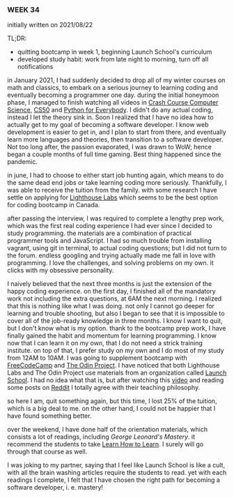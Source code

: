 ### WEEK 34

initially written on 2021/08/22

TL;DR:

- quitting bootcamp in week 1, beginning Launch School's curriculum
- developed study habit: work from late night to morning, turn off all notifications

in January 2021, I had suddenly decided to drop all of my winter courses on math and classics, to embark on a serious journey to learning coding and eventually becoming a programmer one day. during the initial honeymoon phase, I managed to finish watching all videos in [Crash Course Computer Science](https://www.youtube.com/watch?v=tpIctyqH29Q&list=PL8dPuuaLjXtNlUrzyH5r6jN9ulIgZBpdo), [CS50](https://www.youtube.com/playlist?list=PLhQjrBD2T382_R182iC2gNZI9HzWFMC_8) and [Python for Everybody](https://www.youtube.com/watch?v=8DvywoWv6fI). I didn't do any actual coding, instead I let the theory sink in. Soon I realized that I have no idea how to actually get to my goal of becoming a software developer. I know web development is easier to get in, and I plan to start from there, and eventually learn more languages and theories, then transition to a software developer. Not too long after, the passion evaporated, I was drawn to WoW; hence began a couple months of full time gaming. Best thing happened since the pandemic.

in june, I had to choose to either start job hunting again, which means to do the same dead end jobs or take learning coding more seriously. Thankfully, I was able to receive the tuition from the family. with some research I have settle on applying for [Lighthouse Labs](https://www.lighthouselabs.ca/) which seems to be the best option for coding bootcamp in Canada.

after passing the interview, I was required to complete a lengthy prep work, which was the first real coding experience I had ever since I decided to study programming. the materials are a combination of practical programmer tools and JavaScript. I had so much trouble from installing vagrant, using git in terminal, to actual coding questions; but I did not turn to the forum. endless googling and trying actually made me fall in love with programming. I love the challenges, and solving problems on my own. it clicks with my obsessive personality.

I naively believed that the next three months is just the extension of the happy coding experience. on the first day, I finished all of the mandatory work not including the extra questions, at 6AM the next morning. I realized that this is nothing like what I was doing. not only I cannot go deeper for learning and trouble shooting, but also I began to see that it is impossible to cover all of the job-ready knowledge in three months. I know I want to quit, but I don't know what is my option. thank to the bootcamp prep work, I have finally gained the habit and momentum for learning programming. I know now that I can learn it on my own, that I do not need a strick training institute. on top of that, I prefer study on my own and I do most of my study from 12AM to 10AM. I was going to supplement bootcamp with [FreeCodeCamp](https://www.freecodecamp.org/) and [The Odin Project](https://www.theodinproject.com/dashboard). I have noticed that both Lighthouse Labs and The Odin Project use materials from an organization called [Launch School](https://launchschool.com/). I had no idea what that is, but after watching this [video](https://www.youtube.com/watch?v=AR7zLisSpFc) and reading some posts on [Reddit](https://www.reddit.com/) I totally agree with their teaching philosophy.

so here I am, quit something again, but this time, I lost 25% of the tuition, which is a big deal to me. on the other hand, I could not be happier that I have found something better.

over the weekend, I have done half of the orientation materials, which consists a lot of readings, including _George Leonard's Mastery_. it recommend the students to take [Learn How to Learn](https://www.coursera.org/learn/learning-how-to-learn). I surely will go through that course as well.

I was joking to my partner, saying that I feel like Launch School is like a cult, with all the brain washing articles require the students to read. yet with each readings I complete, I felt that I have chosen the right path for becoming a software developer, i. e. mastery!
